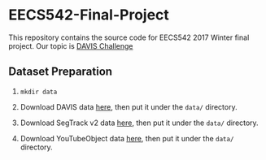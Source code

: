 # EECS542-Final-Project
This repository contains the source code for EECS542 2017 Winter final project. Our topic is [DAVIS Challenge](http://davischallenge.org/index.html)

## Dataset Preparation

1. `mkdir data`

2. Download DAVIS data [here](http://davischallenge.org/code.html), then put it under the `data/` directory.

3. Download SegTrack v2 data [here](http://web.engr.oregonstate.edu/~lif/SegTrack2/dataset.html), then put it under the `data/` directory.

4. Download YouTubeObject data [here](http://vision.cs.utexas.edu/projects/videoseg/data_download_register.html), then put it under the `data/` directory.
